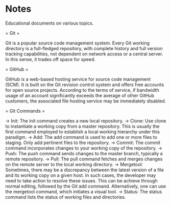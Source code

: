 Notes
=====

Educational documents on various topics.

= Git =

Git is a popular source code management system. Every Git working directory is a full-fledged repository, with complete history and full version tracking capabilities, not dependent on network access or a central server. In this sense, it trades off space for speed.

= GitHub =

GitHub is a web-based hosting service for source code management (SCM). It is built on the Git revision control system and offers free accounts for open source projects. According to the terms of service, if bandwidth usage of an account significantly exceeds the average of other GitHub customers, the associated file hosting service may be immediately disabled.

= Git Commands =

-> Init: The init command creates a new local repository.
-> Clone: Use clone to instantiate a working copy from a master repository. This is usually the first command employed to establish a local working hierarchy under this paradigm.
-> Add: The add command is used to add one or more files to staging. Only add pertinent files to the repository.
-> Commit: The commit command incorporates changes to your working copy of the repository.
-> Push: The push command sends changes to the master branch, typically a remote repository.
-> Pull: The pull command fetches and merges changes on the remote server to the local working directory.
-> Mergetool: Sometimes, there may be a discrepancy between the latest version of a file and its working copy on a given host. In such cases, the developer may need to take action to resolve these issues. This can be achieve through normal editing, followed by the Git add command. Alternatively, one can use the mergetool command, which initiates a visual tool.
-> Status: The status command lists the status of working files and directories.

